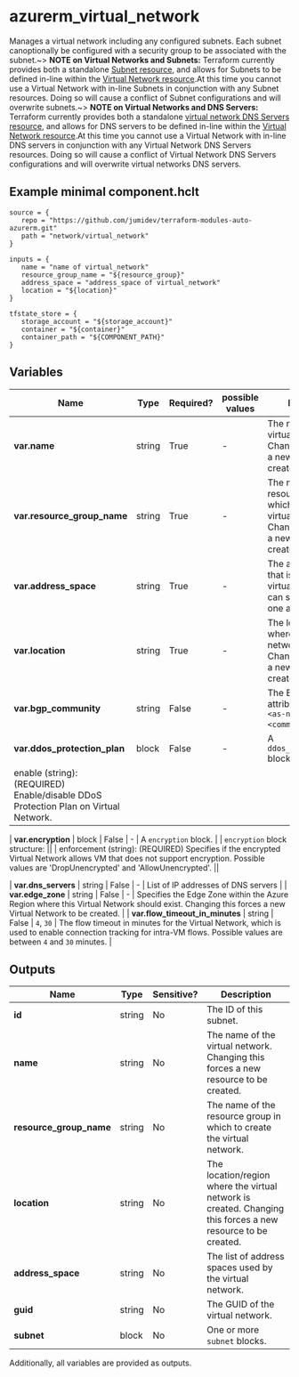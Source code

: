 # azurerm_virtual_network

Manages a virtual network including any configured subnets. Each subnet canoptionally be configured with a security group to be associated with the subnet.~> **NOTE on Virtual Networks and Subnets:** Terraform currently provides both a standalone [Subnet resource](subnet.html), and allows for Subnets to be defined in-line within the [Virtual Network resource](virtual_network.html).At this time you cannot use a Virtual Network with in-line Subnets in conjunction with any Subnet resources. Doing so will cause a conflict of Subnet configurations and will overwrite subnets.~> **NOTE on Virtual Networks and DNS Servers:** Terraform currently provides both a standalone [virtual network DNS Servers resource](virtual_network_dns_servers.html), and allows for DNS servers to be defined in-line within the [Virtual Network resource](virtual_network.html).At this time you cannot use a Virtual Network with in-line DNS servers in conjunction with any Virtual Network DNS Servers resources. Doing so will cause a conflict of Virtual Network DNS Servers configurations and will overwrite virtual networks DNS servers.

## Example minimal component.hclt

```hcl
source = {
   repo = "https://github.com/jumidev/terraform-modules-auto-azurerm.git" 
   path = "network/virtual_network" 
}

inputs = {
   name = "name of virtual_network" 
   resource_group_name = "${resource_group}" 
   address_space = "address_space of virtual_network" 
   location = "${location}" 
}

tfstate_store = {
   storage_account = "${storage_account}" 
   container = "${container}" 
   container_path = "${COMPONENT_PATH}" 
}

```

## Variables

| Name | Type | Required? |  possible values |  Description |
| ---- | ---- | --------- |  ----------- | ----------- |
| **var.name** | string | True | -  |  The name of the virtual network. Changing this forces a new resource to be created. | 
| **var.resource_group_name** | string | True | -  |  The name of the resource group in which to create the virtual network. Changing this forces a new resource to be created. | 
| **var.address_space** | string | True | -  |  The address space that is used the virtual network. You can supply more than one address space. | 
| **var.location** | string | True | -  |  The location/region where the virtual network is created. Changing this forces a new resource to be created. | 
| **var.bgp_community** | string | False | -  |  The BGP community attribute in format `<as-number>:<community-value>`. | 
| **var.ddos_protection_plan** | block | False | -  |  A `ddos_protection_plan` block. | | `ddos_protection_plan` block structure: || 
|   enable (string): (REQUIRED) Enable/disable DDoS Protection Plan on Virtual Network. ||

| **var.encryption** | block | False | -  |  A `encryption` block. | | `encryption` block structure: || 
|   enforcement (string): (REQUIRED) Specifies if the encrypted Virtual Network allows VM that does not support encryption. Possible values are 'DropUnencrypted' and 'AllowUnencrypted'. ||

| **var.dns_servers** | string | False | -  |  List of IP addresses of DNS servers | 
| **var.edge_zone** | string | False | -  |  Specifies the Edge Zone within the Azure Region where this Virtual Network should exist. Changing this forces a new Virtual Network to be created. | 
| **var.flow_timeout_in_minutes** | string | False | `4`, `30`  |  The flow timeout in minutes for the Virtual Network, which is used to enable connection tracking for intra-VM flows. Possible values are between `4` and `30` minutes. | 



## Outputs

| Name | Type | Sensitive? | Description |
| ---- | ---- | --------- | --------- |
| **id** | string | No  | The ID of this subnet. | 
| **name** | string | No  | The name of the virtual network. Changing this forces a new resource to be created. | 
| **resource_group_name** | string | No  | The name of the resource group in which to create the virtual network. | 
| **location** | string | No  | The location/region where the virtual network is created. Changing this forces a new resource to be created. | 
| **address_space** | string | No  | The list of address spaces used by the virtual network. | 
| **guid** | string | No  | The GUID of the virtual network. | 
| **subnet** | block | No  | One or more `subnet` blocks. | 

Additionally, all variables are provided as outputs.
